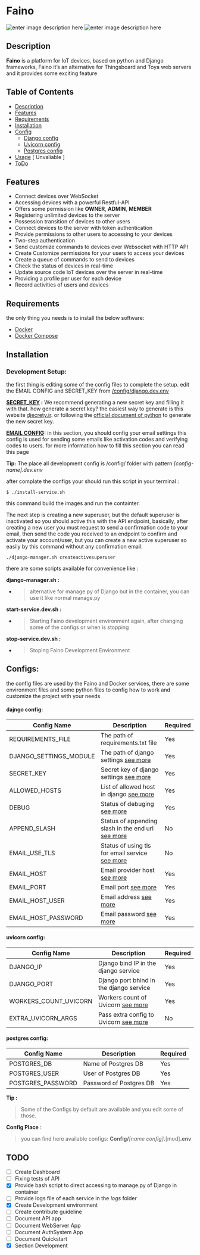 
# Faino 
![enter image description here](https://img.shields.io/badge/License-GPL--3.0-green) ![enter image description here](https://img.shields.io/github/commit-activity/y/bigsbug/faino)

## Description
 **Faino** is a platform for IoT devices, based on python and Django frameworks, Faino it’s an alternative for Thingsboard and Toya web servers and it provides some exciting feature

## Table of Contents
 - [Description](#description)
 -  [Features](#features)
 - [Requirements](#requirements)
 -  [Installation](#installation) 
 - [Config](#configs)
	- [Django config](#dajngo-config)
	- [Uvicorn config](#uvicorn-config)
	- [Postgres config](#postgres-config)
 -  [Usage](#usage) [ Unvaliable ]
 -  [ToDo](#todo)

## Features
 - Connect devices over WebSocket
 - Accessing devices with a powerful Restful-API
 - Offers some permission like **OWNER**, **ADMIN**, **MEMBER**
 - Registering unlimited devices to the server
 - Possession transition of devices to other users
 - Connect devices to the server with token authentication
 - Provide permissions to other users to accessing to your devices
 - Two-step authentication
 - Send customize commands to devices over Websocket with HTTP API
 - Create Customize permissions for your users to access your devices
 - Create a queue of commands to send to devices
 - Check the status of devices in real-time
 - Update source code IoT devices over the server in real-time
 - Providing a profile per user for each device
 - Record activities of users and devices
 ## Requirements
the only thing you needs is to install the below software:
 - [Docker](https://docs.docker.com/get-docker/)
 - [Docker Compose](https://docs.docker.com/compose/install/)

 ## Installation

### Development Setup:
the first thing is editing some of the config files to complete the setup. edit the EMAIL CONFIG and SECRET_KEY from [/config/django.dev.env](#dajngo-config)

**[SECRET_KEY](#dajngo-config) :**  We recommend generating a new secret key and filling it with that. how generate a secret key? the easiest way to generate is this website [djecrety.ir](https://djecrety.ir/).
or following the [official document of python](https://docs.python.org/3/library/secrets.html) to generate the new secret key.

**[EMAIL CONFIG](#dajngo-config):** in this section, you should config your email settings this config is used for sending some emails like activation codes and verifying codes to users. for more information how to fill this section you can read this page

**Tip:** The place all development config is /config/ folder with pattern *[config-name].dev.env*

after complate the configs your should run this script in your terminal :

    $ ./install-service.sh
this command build the images and run the containter. 

The next step is creating a new superuser, but the default superuser is inactivated so you should active this with the API endpoint, basically, after creating a new user you must request to send a confirmation code to your email, then send the code you received to an endpoint to confirm and activate your account/user,
but you can create a new active superuser so easily by this command without any confirmation email:

    ./django-manager.sh createactivesuperuser

there are some scripts available for convenience like :

**django-manager.sh :**
 - > alternative for manage.py of Django but in the container, you can use it like normal manage.py

**start-service.dev.sh :**
 - > Starting Faino development environment again, after changing some of the configs or when is stopping

**stop-service.dev.sh :**
 - > Stoping Faino Development Environment



## Configs:
 the config files are used by the Faino and Docker services, there are some environment files and some python files to config how to work and customize the project with your needs
 
 #### dajngo config:
|Config Name|Description|Required|
|--|--|--|
|REQUIREMENTS_FILE|The path of requirements.txt file |Yes
|DJANGO_SETTINGS_MODULE|The path of django settings [see more](https://docs.djangoproject.com/en/4.0/topics/settings/#envvar-DJANGO_SETTINGS_MODULE)|Yes
|SECRET_KEY|Secret key of django settings [see more](https://docs.djangoproject.com/en/4.0/ref/settings/#secret-key)|Yes
|ALLOWED_HOSTS|List of allowed host in django [see more](https://docs.djangoproject.com/en/4.0/ref/settings/#allowed-hosts)|Yes
|DEBUG|Status of debuging [see more](https://docs.djangoproject.com/en/4.0/ref/settings/#debug)|Yes
|APPEND_SLASH|Status of appending slash in the end url [see more](https://docs.djangoproject.com/en/4.0/ref/settings/#append-slash)|No
|EMAIL_USE_TLS|Status of using tls for email service [see more](https://docs.djangoproject.com/en/4.0/ref/settings/#email-use-tls)|No
|EMAIL_HOST|Email provider host [see more](https://docs.djangoproject.com/en/4.0/ref/settings/#email-host)|Yes
|EMAIL_PORT|Email port [see more](https://docs.djangoproject.com/en/4.0/ref/settings/#email-port)|Yes
|EMAIL_HOST_USER|Email address [see more](https://docs.djangoproject.com/en/4.0/ref/settings/#email-host-user)|Yes
|EMAIL_HOST_PASSWORD|Email password [see more](https://docs.djangoproject.com/en/4.0/ref/settings/#email-host-password)|Yes

#### uvicorn config:
|Config Name|Description|Required|
|--|--|--|
|DJANGO_IP|Django bind IP in the django service|Yes
|DJANGO_PORT|Django port bhind in the django service|Yes
|WORKERS_COUNT_UVICORN|Workers count of Uvicorn [see more](https://www.uvicorn.org/settings/#production)|Yes
|EXTRA_UVICORN_ARGS|Pass extra config to Uvicorn [see more](https://www.uvicorn.org/settings/)|No

#### postgres config:
|Config Name|Description|Required|
|--|--|--|
|POSTGRES_DB|Name of Postgres DB|Yes
|POSTGRES_USER|User of Postgres DB|Yes
|POSTGRES_PASSWORD|Password of Postgres DB|Yes


**Tip  :**
>Some of the Configs by default are available and you edit some of those.

**Config Place** :
>you can find here available configs: **Config/***[name config]****.***[mod]**.env**

## TODO

 - [ ] Create Dashboard
 - [ ] Fixing tests of API
 - [x] Provide bash script to direct accessing to manage.py of Django in container
 - [ ] Provide logs file of each service in the *logs* folder
 - [x] Create Development environment
 - [ ] Create contribute guideline
 - [ ] Document API app
 - [ ] Document WebServer App
 - [ ] Document AuthSystem App
 - [ ] Document Quickstart
 - [x] Section Development
